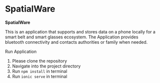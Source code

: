 # SpatialWare
**SpatialWare**

This is an application that supports and stores data on a phone locally for a smart belt and smart glasses ecosystem. The Application provides bluetooth connectivity and contacts authorities or family when needed.

Run Application
1. Please clone the repository
2. Navigate into the project directory
3. Run ``` npm install ``` in terminal
4. Run ``` ionic serve ``` in terminal
